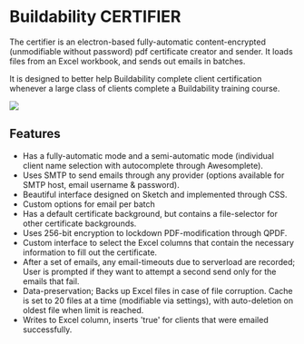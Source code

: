 # Buildability CERTIFIER

The certifier is an electron-based fully-automatic content-encrypted (unmodifiable without password) pdf certificate creator and sender. It loads files from an Excel workbook, and sends out emails in batches. 

It is designed to better help Buildability complete client certification whenever a large class of clients complete a Buildability training course.

![](https://github.com/steven-xie/buildability-certifier/blob/master/image-showcase/ui-main.png)

## Features
- Has a fully-automatic mode and a semi-automatic mode (individual client name selection with autocomplete through Awesomplete).
- Uses SMTP to send emails through any provider (options available for SMTP host, email username & password).
- Beautiful interface designed on Sketch and implemented through CSS.
- Custom options for email per batch
- Has a default certificate background, but contains a file-selector for other certificate backgrounds.
- Uses 256-bit encryption to lockdown PDF-modification through QPDF.
- Custom interface to select the Excel columns that contain the necessary information to fill out the certificate.
- After a set of emails, any email-timeouts due to serverload are recorded; User is prompted if they want to attempt a second send only for the emails that fail.
- Data-preservation; Backs up Excel files in case of file corruption. Cache is set to 20 files at a time (modifiable via settings), with auto-deletion on oldest file when limit is reached. 
- Writes to Excel column, inserts 'true' for clients that were emailed successfully.
